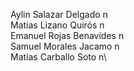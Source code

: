Aylin Salazar Delgado n\
Matías Lizano Quirós n\
Emanuel Rojas Benavides n\
Samuel Morales Jacamo n\
Matías Carballo Soto n\

